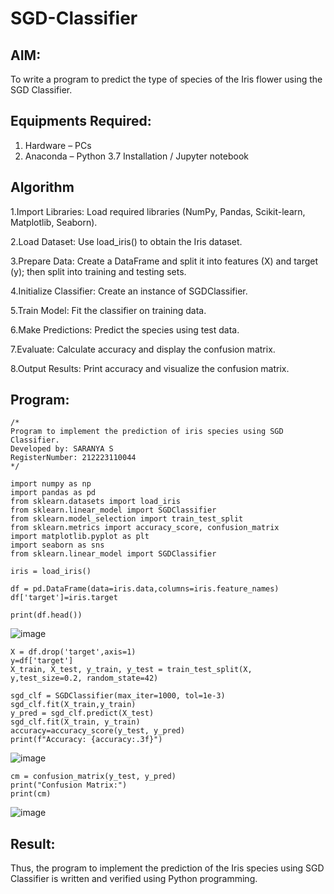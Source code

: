 # SGD-Classifier
## AIM:
To write a program to predict the type of species of the Iris flower using the SGD Classifier.

## Equipments Required:
1. Hardware – PCs
2. Anaconda – Python 3.7 Installation / Jupyter notebook

## Algorithm
1.Import Libraries: Load required libraries (NumPy, Pandas, Scikit-learn, Matplotlib, Seaborn).

2.Load Dataset: Use load_iris() to obtain the Iris dataset.

3.Prepare Data: Create a DataFrame and split it into features (X) and target (y); then split into training and testing sets.

4.Initialize Classifier: Create an instance of SGDClassifier.

5.Train Model: Fit the classifier on training data.

6.Make Predictions: Predict the species using test data.

7.Evaluate: Calculate accuracy and display the confusion matrix.

8.Output Results: Print accuracy and visualize the confusion matrix.

## Program:
```
/*
Program to implement the prediction of iris species using SGD Classifier.
Developed by: SARANYA S
RegisterNumber: 212223110044 
*/
```
```
import numpy as np
import pandas as pd
from sklearn.datasets import load_iris
from sklearn.linear_model import SGDClassifier
from sklearn.model_selection import train_test_split
from sklearn.metrics import accuracy_score, confusion_matrix
import matplotlib.pyplot as plt
import seaborn as sns
from sklearn.linear_model import SGDClassifier
```
```
iris = load_iris()
```
```
df = pd.DataFrame(data=iris.data,columns=iris.feature_names)
df['target']=iris.target
```
```
print(df.head())
```
![image](https://github.com/user-attachments/assets/76aa7adf-e1d6-43a0-ad55-bb7ef4e089de)

```
X = df.drop('target',axis=1)
y=df['target']
X_train, X_test, y_train, y_test = train_test_split(X, y,test_size=0.2, random_state=42)
```
```
sgd_clf = SGDClassifier(max_iter=1000, tol=1e-3)
sgd_clf.fit(X_train,y_train)
y_pred = sgd_clf.predict(X_test)
sgd_clf.fit(X_train, y_train)
accuracy=accuracy_score(y_test, y_pred)
print(f"Accuracy: {accuracy:.3f}")
```
![image](https://github.com/user-attachments/assets/528cdc34-f756-4959-ad09-2bfd8ab9eea7)

```
cm = confusion_matrix(y_test, y_pred) 
print("Confusion Matrix:")
print(cm)
```
![image](https://github.com/user-attachments/assets/bfb285e5-999e-484c-b4b2-2ec7f0791bfb)


## Result:
Thus, the program to implement the prediction of the Iris species using SGD Classifier is written and verified using Python programming.
